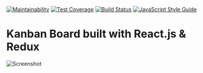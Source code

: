 [![Maintainability](https://api.codeclimate.com/v1/badges/c602758e03850fdb8b64/maintainability)](https://codeclimate.com/github/Arish-theGalaxyBea/react-kanban/maintainability)
[![Test Coverage](https://codecov.io/gh/lourenci/react-kanban/branch/master/graph/badge.svg)](https://codecov.io/gh/Arish-theGalaxyBea/react-kanban)
[![Build Status](https://github.com/Arish-theGalaxyBea/react-kanban/workflows/Test/badge.svg?branch=master)](https://github.com/Arish-theGalaxyBea/react-kanban/actions?query=branch%3Amaster+workflow%3ATest)
[![JavaScript Style Guide](https://img.shields.io/badge/code_style-standard-brightgreen.svg)](https://standardjs.com)
# Kanban Board built with React.js & Redux

![Screenshot](https://raw.githubusercontent.com/Arish-theGalaxyBea/react-kanban/master/react-kanban-galaxy.png)
